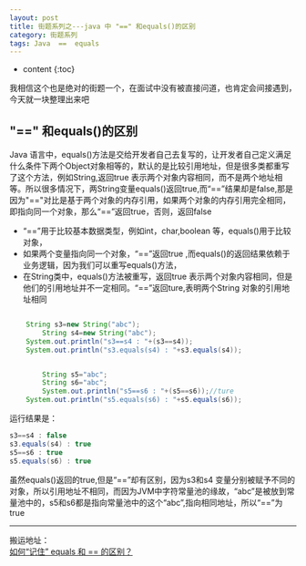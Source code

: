 ```yaml
---
layout: post
title: 街题系列之---java 中 "==" 和equals()的区别
category: 街题系列
tags: Java  ==  equals
---
```

* content
{:toc}

我相信这个也是绝对的街题一个，在面试中没有被直接问道，也肯定会间接遇到，今天就一块整理出来吧

## "==" 和equals()的区别
Java 语言中，equals()方法是交给开发者自己去复写的，让开发者自己定义满足什么条件下两个Object对象相等的，默认的是比较引用地址，但是很多类都重写了这个方法，例如String,返回true 表示两个对象内容相同，而不是两个地址相等。所以很多情况下，两String变量equals()返回true,而“==”结果却是false,那是因为"=="对比是基于两个对象的内存引用，如果两个对象的内存引用完全相同，即指向同一个对象，那么“==”返回true，否则，返回false

* “==”用于比较基本数据类型，例如int，char,boolean 等，equals()用于比较对象，
* 如果两个变量指向同一个对象，“==”返回true ,而equals()的返回结果依赖于业务逻辑，因为我们可以重写equals()方法，
* 在String类中，equals()方法被重写，返回true 表示两个对象内容相同，但是他们的引用地址并不一定相同。“==”返回ture,表明两个String 对象的引用地址相同

```java

    String s3=new String("abc");
		String s4=new String("abc");
    System.out.println("s3==s4 : "+(s3==s4));
    System.out.println("s3.equals(s4) : "+s3.equals(s4));


		String s5="abc";
		String s6="abc";
		System.out.println("s5==s6 : "+(s5==s6));//ture
    System.out.println("s5.equals(s6) : "+s5.equals(s6));

```
运行结果是：  
```java
s3==s4 : false
s3.equals(s4) : true
s5==s6 : true
s5.equals(s6) : true
```
虽然equals()返回的true,但是“==”却有区别，因为s3和s4 变量分别被赋予不同的对象，所以引用地址不相同，而因为JVM中字符常量池的缘故，“abc”是被放到常量池中的，s5和s6都是指向常量池中的这个“abc”,指向相同地址，所以“==”为true

---
搬运地址：  
[如何“记住” equals 和 == 的区别？](https://www.zhihu.com/question/26872848)
